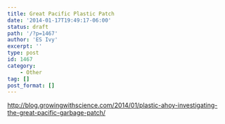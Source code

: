 ```yaml
---
title: Great Pacific Plastic Patch
date: '2014-01-17T19:49:17-06:00'
status: draft
path: '/?p=1467'
author: 'ES Ivy'
excerpt: ''
type: post
id: 1467
category:
    - Other
tag: []
post_format: []
---
```

<http://blog.growingwithscience.com/2014/01/plastic-ahoy-investigating-the-great-pacific-garbage-patch/>